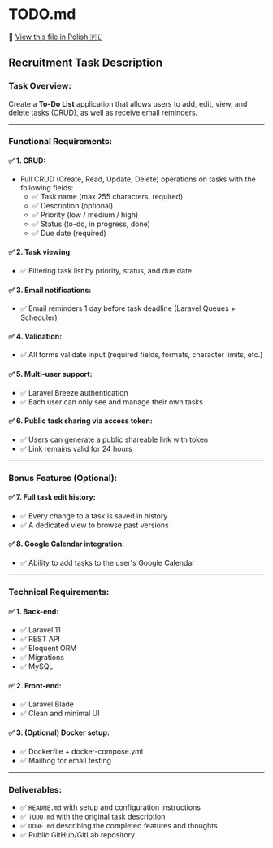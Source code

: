 # TODO.md

📄 [View this file in Polish 🇵🇱](TODO_PL.md)

## Recruitment Task Description

### Task Overview:
Create a **To-Do List** application that allows users to add, edit, view, and delete tasks (CRUD), as well as receive email reminders.

---

### Functional Requirements:

#### ✅ 1. CRUD:
- Full CRUD (Create, Read, Update, Delete) operations on tasks with the following fields:
    - ✅ Task name (max 255 characters, required)
    - ✅ Description (optional)
    - ✅ Priority (low / medium / high)
    - ✅ Status (to-do, in progress, done)
    - ✅ Due date (required)

#### ✅ 2. Task viewing:
- ✅ Filtering task list by priority, status, and due date

#### ✅ 3. Email notifications:
- ✅ Email reminders 1 day before task deadline (Laravel Queues + Scheduler)

#### ✅ 4. Validation:
- ✅ All forms validate input (required fields, formats, character limits, etc.)

#### ✅ 5. Multi-user support:
- ✅ Laravel Breeze authentication
- ✅ Each user can only see and manage their own tasks

#### ✅ 6. Public task sharing via access token:
- ✅ Users can generate a public shareable link with token
- ✅ Link remains valid for 24 hours

---

### Bonus Features (Optional):

#### ✅ 7. Full task edit history:
- ✅ Every change to a task is saved in history
- ✅ A dedicated view to browse past versions

#### ✅ 8. Google Calendar integration:
- ✅ Ability to add tasks to the user's Google Calendar

---

### Technical Requirements:

#### ✅ 1. Back-end:
- ✅ Laravel 11
- ✅ REST API
- ✅ Eloquent ORM
- ✅ Migrations
- ✅ MySQL

#### ✅ 2. Front-end:
- ✅ Laravel Blade
- ✅ Clean and minimal UI

#### ✅ 3. (Optional) Docker setup:
- ✅ Dockerfile + docker-compose.yml
- ✅ Mailhog for email testing

---

### Deliverables:

- ✅ `README.md` with setup and configuration instructions
- ✅ `TODO.md` with the original task description
- ✅ `DONE.md` describing the completed features and thoughts
- ✅ Public GitHub/GitLab repository
